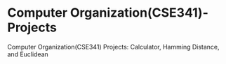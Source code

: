# Computer Organization(CSE341)-Projects
Computer Organization(CSE341) Projects: Calculator, Hamming Distance, and Euclidean
